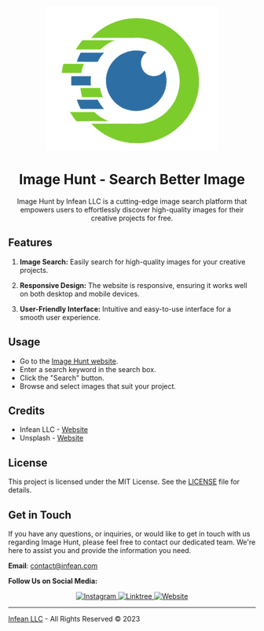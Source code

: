<div align="center">

![Image Hunt Logo](img/logo.png)

# Image Hunt - Search Better Image

Image Hunt by Infean LLC is a cutting-edge image search platform that empowers users to effortlessly discover high-quality images for their creative projects for free.

</div>

## Features

1. **Image Search:** Easily search for high-quality images for your creative projects.

2. **Responsive Design:** The website is responsive, ensuring it works well on both desktop and mobile devices.

3. **User-Friendly Interface:** Intuitive and easy-to-use interface for a smooth user experience.

## Usage

- Go to the [Image Hunt website](#).
- Enter a search keyword in the search box.
- Click the "Search" button.
- Browse and select images that suit your project.

## Credits

- Infean LLC - [Website](https://infean.com)
- Unsplash - [Website](https://unsplash.com)

## License

This project is licensed under the MIT License. See the [LICENSE](LICENSE) file for details.

## Get in Touch

If you have any questions, or inquiries, or would like to get in touch with us regarding Image Hunt, please feel free to contact our dedicated team. We're here to assist you and provide the information you need.

**Email**: [contact@infean.com](mailto:contact@infean.com)

**Follow Us on Social Media:**

<div align="center">
  
<a href="https://www.instagram.com/iamsrajj" target="_blank">
  <img src="https://img.shields.io/badge/Instagram-%23E4405F.svg?&style=for-the-badge&logo=instagram&logoColor=white" alt="Instagram">
</a>

<a href="https://linktr.ee/iamsrajj" target="_blank">
    <img src="https://img.shields.io/badge/Linktree-%23339933.svg?&style=for-the-badge&logo=linktree&logoColor=white" alt="Linktree">
  </a>

<a href="https://www.infean.com" target="_blank">
  <img src="https://img.shields.io/badge/Website-%23000000.svg?&style=for-the-badge&logo=website&logoColor=white" alt="Website">
</a>

</div>

---

[Infean LLC](https://infean.com) - All Rights Reserved © 2023
